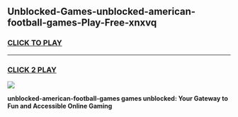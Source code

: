 
## Unblocked-Games-unblocked-american-football-games-Play-Free-xnxvq
<h3>
<a href="https://premium76.site?title=unblocked-american-football-games&ref=20A">CLICK TO PLAY</a></h3>
<hr>

<h3>
<a href="https://premium76.site?title=unblocked-american-football-games&ref=20A">CLICK 2 PLAY</a>
  
</h3>

<a href="https://premium76.site?title=unblocked-american-football-games&ref=20A"><img src="https://clearcache.store/games.png"></a>


**unblocked-american-football-games games unblocked: Your Gateway to Fun and Accessible Online Gaming**

